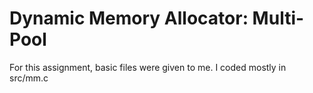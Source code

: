 Dynamic Memory Allocator: Multi-Pool
===

For this assignment, basic files were given to me. I coded mostly in src/mm.c
